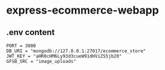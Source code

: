 # express-ecommerce-webapp

## .env content

```env
PORT = 3000
DB_URI = "mongodb://127.0.0.1:27017/ecommerce_store"
JWT_KEY = "aHR0cHM6Ly93d3cueW91dHViZS5jb20"
GFSB_SRC = "image_uploads"
```

